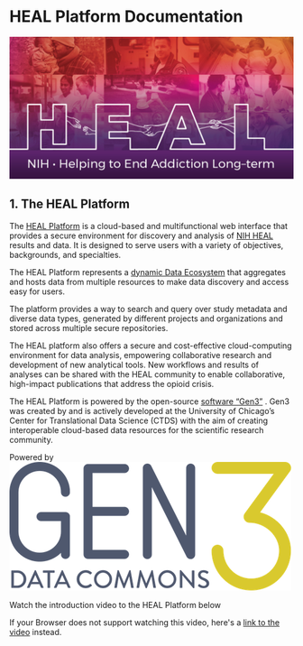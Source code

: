 HEAL Platform Documentation
===========================

[![](img/NIH_HEAL_header.jpg)](https://healdata.org/)

1\. The HEAL Platform
---------------------

The [HEAL Platform](https://healdata.org/) is a cloud-based and multifunctional web interface that provides a secure environment for discovery and analysis of [NIH HEAL](https://heal.nih.gov/) results and data. It is designed to serve users with a variety of objectives, backgrounds, and specialties.

The HEAL Platform represents a [dynamic Data Ecosystem](https://heal.nih.gov/about/heal-data-ecosystem) that aggregates and hosts data from multiple resources to make data discovery and access easy for users.

The platform provides a way to search and query over study metadata and diverse data types, generated by different projects and organizations and stored across multiple secure repositories.

The HEAL platform also offers a secure and cost-effective cloud-computing environment for data analysis, empowering collaborative research and development of new analytical tools. New workflows and results of analyses can be shared with the HEAL community to enable collaborative, high-impact publications that address the opioid crisis.

The HEAL Platform is powered by the open-source [software “Gen3”](https://ctds.uchicago.edu/gen3) . Gen3 was created by and is actively developed at the University of Chicago’s Center for Translational Data Science (CTDS) with the aim of creating interoperable cloud-based data resources for the scientific research community.

Powered by  
[![Gen3_logo](img/gen3_grey.png)](https://ctds.uchicago.edu/gen3)

Watch the introduction video to the HEAL Platform below  
  
  If your Browser does not support watching this video, here's a [link to the video](videos/HEAL_UI_Demo_July_2021.mp4) instead.
